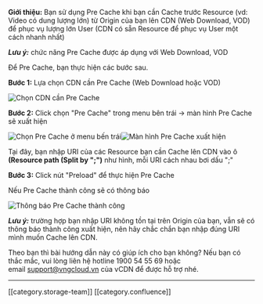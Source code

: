  **Giới thiệu:**  Bạn sử dụng Pre Cache khi bạn cần Cache trước Resource (vd: Video có dung lượng lớn) từ Origin của bạn lên CDN (Web Download, VOD) để phục vụ lượng lớn User (CDN có sẵn Resource để phục vụ User một cách nhanh nhất)

 **_Lưu ý:_** chức năng Pre Cache được áp dụng với Web Download, VOD

Để Pre Cache, bạn thực hiện các bước sau.



 **Bước 1:**  Lựa chọn CDN cần Pre Cache (Web Download hoặc VOD)

![Chọn CDN cần Pre Cache](images/storage/PurgeCache_CDN.jpg)

 **Bước 2:**  Click chọn "Pre Cache" trong menu bên trái -> màn hình Pre Cache sẽ xuất hiện

![Chọn Pre Cache ở menu bến trái](images/storage/PreCache_CDN.jpg)![Màn hình Pre Cache xuất hiện](images/storage/PreCache_CDN_2.jpg)

Tại đây, bạn nhập URI của các Resource bạn cần Cache lên CDN vào ô  **(Resource path (Split by ";")**  như hình, mỗi URI cách nhau bơi dấu ";"

 **Bước 3:**  Click nút "Preload" để thực hiện Pre Cache

Nếu Pre Cache thành công sẽ có thông báo

![Thông báo Pre Cache thành công](images/storage/PreCache_CDN_3.jpg)

 **_Lưu ý:_** trường hợp bạn nhập URI không tồn tại trên Origin của bạn, vẫn sẽ có thông báo thành công xuất hiện, nên hãy chắc chắn bạn nhập đúng URI mình muốn Cache lên CDN.



Theo bạn thì bài hướng dẫn này có giúp ích cho bạn không? Nếu bạn có thắc mắc, vui lòng liên hệ hotline 1900 54 55 69 hoặc email [support@vngcloud.vn](mailto:support@vngcloud.vn) của vCDN để được hỗ trợ nhé.



*****

[[category.storage-team]] 
[[category.confluence]] 
